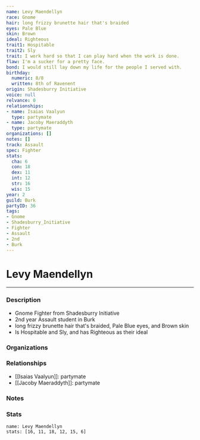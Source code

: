 ```yaml
---
name: Levy Maendellyn
race: Gnome
hair: long frizzy brunette hair that's braided
eyes: Pale Blue
skin: Brown
ideal: Righteous
trait1: Hospitable
trait2: Sly
trait: I work hard so that I can play hard when the work is done.
flaw: I'm a sucker for a pretty face.
bond: I would still lay down my life for the people I served with.
birthday:
  numeric: 8/8
  written: 8th of Ravenent
origin: Shadesburry Initiative
voice: null
relvance: 0
relationships:
- name: Isaias Vaalyun
  type: partymate
- name: Jacoby Maeraddyth
  type: partymate
organizations: []
notes: []
track: Assault
spec: Fighter
stats:
  cha: 6
  con: 18
  dex: 11
  int: 12
  str: 16
  wis: 15
year: 2
guild: Burk
partyID: 36
tags:
- Gnome
- Shadesburry_Initiative
- Fighter
- Assault
- 2nd
- Burk
---
```

# Levy Maendellyn
---
### Description
- Gnome Fighter from Shadesburry Initiative
- 2nd year Assault student in Burk
- long frizzy brunette hair that's braided, Pale Blue eyes, and Brown skin
- Is Hospitable and Sly, and has Righteous as their ideal

### Organizations

### Relationships
- [[Isaias Vaalyun]]: partymate
- [[Jacoby Maeraddyth]]: partymate

### Notes

### Stats
```statblock
name: Levy Maendellyn
stats: [16, 11, 18, 12, 15, 6]
```